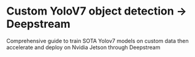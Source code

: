 # Custom YoloV7 object detection -> Deepstream
Comprehensive guide to train SOTA Yolov7 models on custom data then accelerate and deploy on Nvidia Jetson through Deepstream
